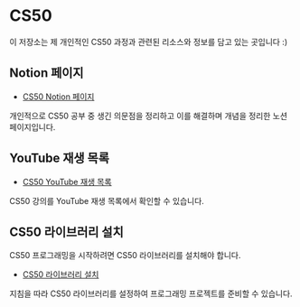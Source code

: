# CS50

이 저장소는 제 개인적인 CS50 과정과 관련된 리소스와 정보를 담고 있는 곳입니다 :)

## Notion 페이지

- [CS50 Notion 페이지](https://honored-conga-d52.notion.site/CS-50-7cbb6062600f4f8e99ea65c843664745?pvs=4)

개인적으로 CS50 공부 중 생긴 의문점을 정리하고 이를 해결하며 개념을 정리한 노션 페이지입니다.

## YouTube 재생 목록

- [CS50 YouTube 재생 목록](https://www.youtube.com/watch?v=IDDmrzzB14M&list=PLhQjrBD2T380F_inVRXMIHCqLaNUd7bN4)

CS50 강의를 YouTube 재생 목록에서 확인할 수 있습니다.

## CS50 라이브러리 설치

CS50 프로그래밍을 시작하려면 CS50 라이브러리를 설치해야 합니다.

- [CS50 라이브러리 설치](https://cs50.readthedocs.io/libraries/cs50/c/)

지침을 따라 CS50 라이브러리를 설정하여 프로그래밍 프로젝트를 준비할 수 있습니다.
